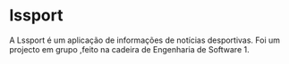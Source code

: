 # lssport
A Lssport é um aplicação de informações de notícias desportivas.
Foi um projecto em grupo ,feito na cadeira de Engenharia de Software 1.
